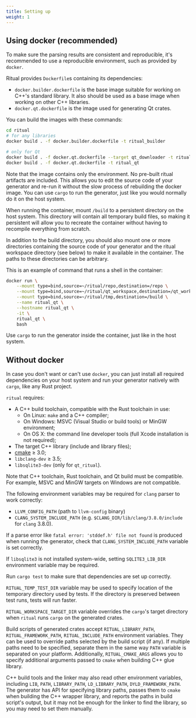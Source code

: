 ```yaml
---
title: Setting up
weight: 1
---
```

## Using docker (recommended)

To make sure the parsing results are consistent and reproducible, it's recommended to use a reproducible environment, such as provided by `docker`.

Ritual provides `Dockerfile`s containing its dependencies:

- `docker.builder.dockerfile` is the base image suitable for working on C++'s standard library. It also should be used as a base image when working on other C++ libraries.
- `docker.qt.dockerfile` is the image used for generating Qt crates. 

You can build the images with these commands:
```bash
cd ritual
# for any libraries
docker build . -f docker.builder.dockerfile -t ritual_builder

# only for Qt
docker build . -f docker.qt.dockerfile --target qt_downloader -t ritual_qt_downloader
docker build . -f docker.qt.dockerfile -t ritual_qt
```

Note that the image contains only the environment. No pre-built ritual artifacts are included. This allows you to edit the source code of your generator and re-run it without the slow process of rebuilding the docker image. You can use `cargo` to run the generator, just like you would normally do it on the host system.

When running the container, mount `/build` to a persistent directory on the host system. This directory will contain all temporary build files, so making it persistent will allow you to recreate the container without having to recompile everything from scratch.  

In addition to the build directory, you should also mount one or more directories containing the source code of your generator and the ritual workspace directory (see below) to make it available in the container. The paths to these directories can be arbitrary.

This is an example of command that runs a shell in the container:
```bash
docker run \
    --mount type=bind,source=~/ritual/repo,destination=/repo \
    --mount type=bind,source=~/ritual/qt_workspace,destination=/qt_workspace \
    --mount type=bind,source=~/ritual/tmp,destination=/build \
    --name ritual_qt \
    --hostname ritual_qt \
    -it \
    ritual_qt \
    bash
```

Use `cargo` to run the generator inside the container, just like in the host system.

## Without docker

In case you don't want or can't use `docker`, you can just install all required dependencies on your host system and run your generator natively with `cargo`, like any Rust project.

`ritual` requires:

- A C++ build toolchain, compatible with the Rust toolchain in use:
  - On Linux: `make` and a C++ compiler;
  - On Windows: MSVC (Visual Studio or build tools) or MinGW environment;
  - On OS X: the command line developer tools (full Xcode installation is not required);
- The target C++ library (include and library files);
- [cmake](https://cmake.org/) ≥ 3.0;
- `libclang-dev` ≥ 3.5;
- `libsqlite3-dev` (only for `qt_ritual`).

Note that C++ toolchain, Rust toolchain, and Qt build must be compatible. For example, MSVC and MinGW targets on Windows are not compatible. 

The following environment variables may be required for `clang` parser to work correctly:

- `LLVM_CONFIG_PATH` (path to `llvm-config` binary)
- `CLANG_SYSTEM_INCLUDE_PATH` (e.g. `$CLANG_DIR/lib/clang/3.8.0/include` for `clang` 3.8.0).

If a parse error like `fatal error: 'stddef.h' file not found` is produced when running the generator, check that `CLANG_SYSTEM_INCLUDE_PATH` variable is set correctly.

If `libsqlite3` is not installed system-wide, setting `SQLITE3_LIB_DIR` environment variable may be required.

Run `cargo test` to make sure that dependencies are set up correctly.

`RITUAL_TEMP_TEST_DIR` variable may be used to specify location of the temporary directory used by tests. If the directory is preserved between test runs, tests will run faster.

`RITUAL_WORKSPACE_TARGET_DIR` variable overrides the `cargo`'s target directory when `ritual` runs `cargo` on the generated crates.

Build scripts of generated crates accept `RITUAL_LIBRARY_PATH`, `RITUAL_FRAMEWORK_PATH`, `RITUAL_INCLUDE_PATH` environment variables. They can be used to override paths selected by the build script (if any). If multiple paths need to be specified, separate them in the same way `PATH` variable is separated on your platform. Additionally, `RITUAL_CMAKE_ARGS` allows you to specify additional arguments passed to `cmake` when building C++ glue library.

C++ build tools and the linker may also read other environment variables, including `LIB`, `PATH`, `LIBRARY_PATH`, `LD_LIBRARY_PATH`, `DYLD_FRAMEWORK_PATH`. The generator has API for specifying library paths, passes them to `cmake` when building the C++ wrapper library, and reports the paths in build script's output, but it may not be enough for the linker to find the library, so you may need to set them manually.
